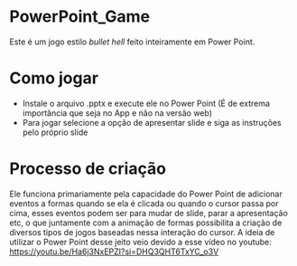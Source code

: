 # PowerPoint_Game

  Este é um jogo estilo _bullet hell_ feito inteiramente em Power Point.

# Como jogar

- Instale o arquivo .pptx e execute ele no Power Point (É de extrema importância que seja no App e não na versão web)
- Para jogar selecione a opção de apresentar slide e siga as instruções pelo próprio slide

# Processo de criação

  Ele funciona primariamente pela capacidade do Power Point de adicionar eventos a formas quando se ela é clicada ou quando o cursor passa por cima, esses eventos podem ser para mudar de slide, parar a apresentação etc, o que juntamente com a animação de formas possibilita a criação de diversos tipos de jogos baseadas nessa interação do cursor.
  A ideia de utilizar o Power Point desse jeito veio devido a esse vídeo no youtube: https://youtu.be/Ha6j3NxEPZI?si=DHQ3QHT6TxYC_o3V
